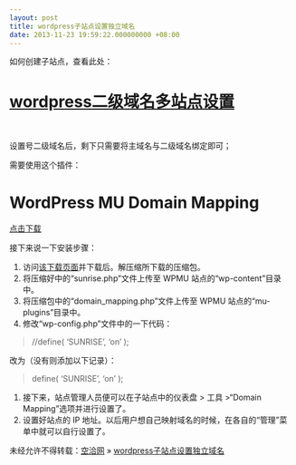 ```yaml
---
layout: post
title: wordpress子站点设置独立域名
date: 2013-11-23 19:59:22.000000000 +08:00
---
```


如何创建子站点，查看此处：


# [wordpress二级域名多站点设置](http://kongqia.com/17970.html "wordpress耳机域名多站点设置")

 

设置号二级域名后，剩下只需要将主域名与二级域名绑定即可；

需要使用这个插件：


# WordPress MU Domain Mapping

[点击下载](http://wordpress.org/plugins/wordpress-mu-domain-mapping/ "点击下载")

接下来说一下安装步骤：

1. 访问[该下载页面](http://wordpress.org/extend/plugins/wordpress-mu-domain-mapping/)并下载后。解压缩所下载的压缩包。
2. 将压缩好中的“sunrise.php”文件上传至 WPMU 站点的“wp-content”目录中。
3. 将压缩包中的“domain_mapping.php”文件上传至 WPMU 站点的“mu-plugins”目录中。
4. 修改“wp-config.php”文件中的一下代码：


> //define( ‘SUNRISE’, ‘on’ );

改为（没有则添加以下记录）：

> define( ‘SUNRISE’, ‘on’ );

1. 接下来，站点管理人员便可以在子站点中的仪表盘 > 工具 >“Domain Mapping”选项并进行设置了。
2. 设置好站点的 IP 地址。以后用户想自己映射域名的时候，在各自的“管理”菜单中就可以自行设置了。

未经允许不得转载：[空洽网](http://kongqia.com) » [wordpress子站点设置独立域名](http://kongqia.com/18068.html)


